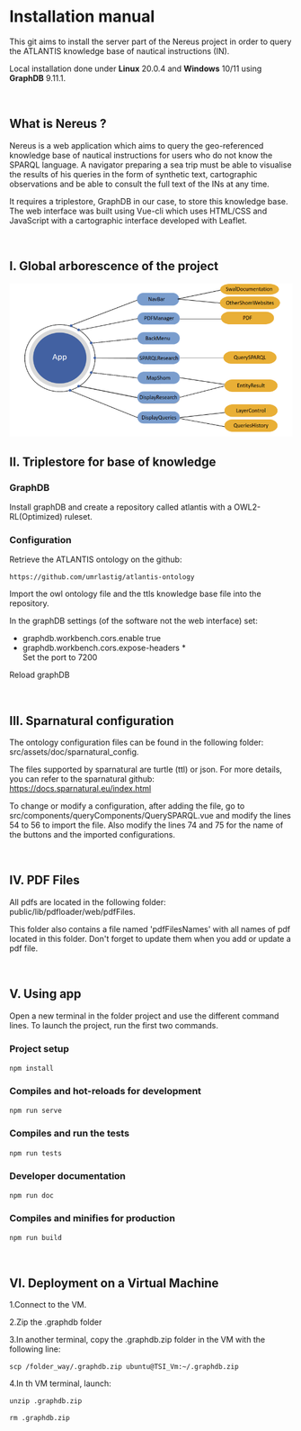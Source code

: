 # Installation manual

This git aims to install the server part of the Nereus project in order to query the ATLANTIS knowledge base of nautical instructions (IN).

Local installation done under **Linux** 20.0.4 and **Windows** 10/11 using **GraphDB** 9.11.1.

<br>

## What is Nereus ?

Nereus is a web application which aims to query the geo-referenced knowledge base of nautical instructions for users who do not know the SPARQL language. A navigator preparing a sea trip must be able to visualise the results of his queries in the form of synthetic text, cartographic observations and be able to consult the full text of the INs at any time. 

It requires a triplestore, GraphDB in our case, to store this knowledge base. The web interface was built using Vue-cli which uses HTML/CSS and JavaScript with a cartographic interface developed with Leaflet.

<br>

## I. Global arborescence of the project

![Texte alternatif](/public/arborescence.png)

## II. Triplestore for base of knowledge

### GraphDB

Install graphDB and create a repository called atlantis with a OWL2-RL(Optimized) ruleset.

### Configuration 

Retrieve the ATLANTIS ontology on the github: 
```
https://github.com/umrlastig/atlantis-ontology
```

Import the owl ontology file and the ttls knowledge base file into
the repository.

In the graphDB settings (of the software not the web interface) set:<br>
- graphdb.workbench.cors.enable true <br>
- graphdb.workbench.cors.expose-headers *<br>
Set the port to 7200

Reload graphDB

<br>

## III. Sparnatural configuration

The ontology configuration files can be found in the following folder: src/assets/doc/sparnatural_config. 

The files supported by sparnatural are turtle (ttl) or json. For more details, you can refer to the sparnatural github: https://docs.sparnatural.eu/index.html

To change or modify a configuration, after adding the file, go to src/components/queryComponents/QuerySPARQL.vue and modify the lines 54 to 56 to import the file. Also modify the lines 74 and 75 for the name of the buttons and the imported configurations.

<br>

## IV. PDF Files

All pdfs are located in the following folder: public/lib/pdfloader/web/pdfFiles.

This folder also contains a file named 'pdfFilesNames' with all names of pdf located in this folder. Don't forget to update them when you add or update a pdf file.

<br>

## V. Using app

Open a new terminal in the folder project and use the different command lines. 
To launch the  project, run the first two commands.

### Project setup
```
npm install
```

### Compiles and hot-reloads for development
```
npm run serve
```

### Compiles and run the tests
```
npm run tests
```

### Developer documentation
```
npm run doc
```

### Compiles and minifies for production
```
npm run build
```

<br>

## VI. Deployment on a Virtual Machine

1.Connect to the VM.

2.Zip the .graphdb folder

3.In another terminal, copy the .graphdb.zip folder in the VM with the following line:

```
scp /folder_way/.graphdb.zip ubuntu@TSI_Vm:~/.graphdb.zip
```

4.In th VM terminal, launch:

```
unzip .graphdb.zip
```

```
rm .graphdb.zip
```